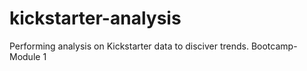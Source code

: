 # kickstarter-analysis
Performing analysis on Kickstarter data to disciver trends. Bootcamp-Module 1 
